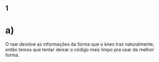 ## 1

# a)

O raw devolve as informações da forma que o knex traz naturalmente, então temos que tentar deixar o código mais limpo pra usar da melhor forma.
